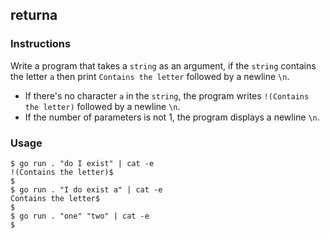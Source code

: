 ## returna

### Instructions

Write a program that takes a `string` as an argument, if the `string` contains the letter `a` then print `Contains the letter` followed by a newline `\n`.
- If there's no character `a` in the `string`, the program writes `!(Contains the letter)` followed by a newline `\n`. 
- If the number of parameters is not 1, the program displays a newline `\n`.

### Usage

```console
$ go run . "do I exist" | cat -e
!(Contains the letter)$
$
$ go run . "I do exist a" | cat -e
Contains the letter$
$
$ go run . "one" "two" | cat -e
$
```